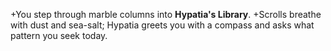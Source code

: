 +You step through marble columns into **Hypatia's Library**.
+Scrolls breathe with dust and sea-salt; Hypatia greets you with a compass and asks what pattern you seek today.
